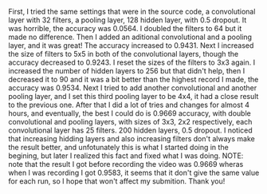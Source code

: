 First, I tried the same settings that were in the source code, a convolutional layer with 32 filters, a pooling layer, 128 hidden layer, with 0.5 dropout. It was horrible, the accuracy was 0.0564. I doubled the filters to 64 but it made no difference.
Then I added an aditional convolutional and a pooling layer, and it was great! The accuracy increased to 0.9431. Next I increased the size of filters to 5x5 in both of the convolutional layers, though the accuracy decreased to 0.9243. I reset the sizes of the filters to 3x3 again. I increased the number of hidden layers to 256 but that didn't help, then I decreased it to 90 and it was a bit better than the highest record I made, the accuracy was 0.9534.
Next I tried to add another convolutional and another pooling layer, and I set this third pooling layer to be 4x4, it had a close result to the previous one. After that I did a lot of tries and changes for almost 4 hours, and eventually, the best I could do is 0.9669 accuracy, with double convolutional and pooling layers, with sizes of 3x3, 2x2 respectively, each convolutional layer has 25 filters. 200 hidden layers, 0.5 dropout.
I noticed that increasing hidding layers and also increasing filters don't always make the result better, and unfotunately this is what I started doing in the begining, but later I realized this fact and fixed what I was doing.
NOTE: note that the result I got before recording the video was 0.9669 wheras when I was recording I got 0.9583, it seems that it don't give the same value for each run, so I hope that won't affect my submition.
Thank you!